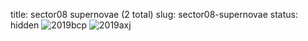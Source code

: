 title: sector08 supernovae (2 total)
slug: sector08-supernovae
status: hidden
![2019bcp]({filename}../../images/sector08/lc_2019bcp_cleaned.png)
![2019axj]({filename}../../images/sector08/lc_2019axj_cleaned.png)
